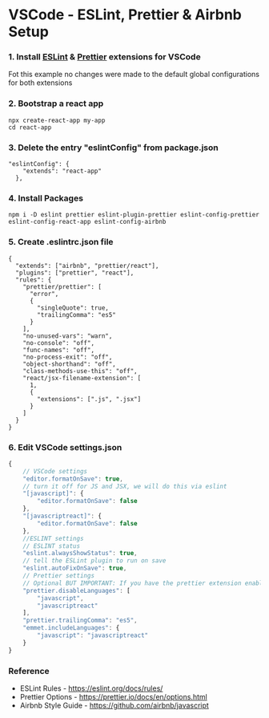 # VSCode - ESLint, Prettier & Airbnb Setup

### 1. Install [ESLint](https://marketplace.visualstudio.com/items?itemName=dbaeumer.vscode-eslint) & [Prettier](https://marketplace.visualstudio.com/items?itemName=esbenp.prettier-vscode) extensions for VSCode
Fot this example no changes were made to the default global configurations for both extensions

### 2. Bootstrap a react app

```
npx create-react-app my-app
cd react-app
```
### 3. Delete the entry "eslintConfig" from package.json
```
"eslintConfig": {
    "extends": "react-app"
  },
```
### 4. Install Packages

```
npm i -D eslint prettier eslint-plugin-prettier eslint-config-prettier  eslint-config-react-app eslint-config-airbnb
```

### 5. Create .eslintrc.json file

```
{
  "extends": ["airbnb", "prettier/react"],
  "plugins": ["prettier", "react"],
  "rules": {
    "prettier/prettier": [
      "error",
      {
        "singleQuote": true,
        "trailingComma": "es5"
      }
    ],
    "no-unused-vars": "warn",
    "no-console": "off",
    "func-names": "off",
    "no-process-exit": "off",
    "object-shorthand": "off",
    "class-methods-use-this": "off",
    "react/jsx-filename-extension": [
      1,
      {
        "extensions": [".js", ".jsx"]
      }
    ]
  }
}
```

### 6. Edit VSCode settings.json

```js
{
    // VSCode settings
    "editor.formatOnSave": true,
    // turn it off for JS and JSX, we will do this via eslint
    "[javascript]": {
        "editor.formatOnSave": false
    },
    "[javascriptreact]": {
        "editor.formatOnSave": false
    },
    //ESLINT settings
    // ESLINT status
    "eslint.alwaysShowStatus": true,
    // tell the ESLint plugin to run on save
    "eslint.autoFixOnSave": true,
    // Prettier settings
    // Optional BUT IMPORTANT: If you have the prettier extension enabled for other languages like CSS and HTML, turn it off for JS since we are doing it through Eslint already
    "prettier.disableLanguages": [
        "javascript",
        "javascriptreact"
    ],
    "prettier.trailingComma": "es5",
    "emmet.includeLanguages": {
        "javascript": "javascriptreact"
    }
}
```

### Reference

- ESLint Rules - https://eslint.org/docs/rules/
- Prettier Options - https://prettier.io/docs/en/options.html
- Airbnb Style Guide - https://github.com/airbnb/javascript

